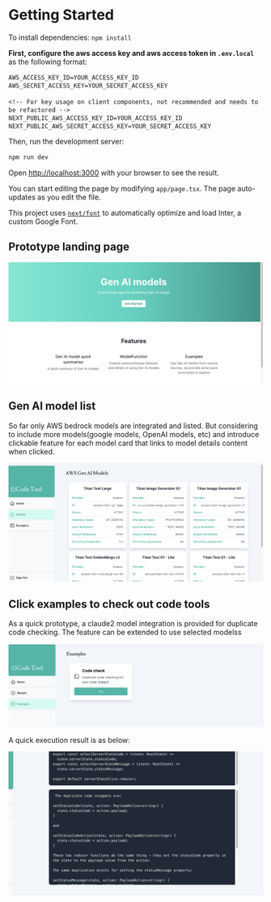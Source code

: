 # Getting Started

To install dependencies: `npm install`

**First, configure the aws access key and aws access token in `.env.local`** as the following format:

```env
AWS_ACCESS_KEY_ID=YOUR_ACCESS_KEY_ID
AWS_SECRET_ACCESS_KEY=YOUR_SECRET_ACCESS_KEY

<!-- For key usage on client components, not recommended and needs to be refactored -->
NEXT_PUBLIC_AWS_ACCESS_KEY_ID=YOUR_ACCESS_KEY_ID
NEXT_PUBLIC_AWS_SECRET_ACCESS_KEY=YOUR_SECRET_ACCESS_KEY
```

Then, run the development server:

```bash
npm run dev
```

Open [http://localhost:3000](http://localhost:3000) with your browser to see the result.

You can start editing the page by modifying `app/page.tsx`. The page auto-updates as you edit the file.

This project uses [`next/font`](https://nextjs.org/docs/basic-features/font-optimization) to automatically optimize and load Inter, a custom Google Font.

## Prototype landing page

![alt text](description_image/landing.png)

## Gen AI model list

So far only AWS bedrock models are integrated and listed. But considering to include more models(google models, OpenAI models, etc) and introduce clickable feature for each model card that links to model details content when clicked.

![alt text](description_image/model_list.png)

## Click examples to check out code tools

As a quick prototype, a claude2 model integration is provided for duplicate code checking. The feature can be extended to use selected modelss

![alt text](description_image/temp_examples.png)

A quick execution result is as below:

![alt text](description_image/temp_duplicate_code.png)
